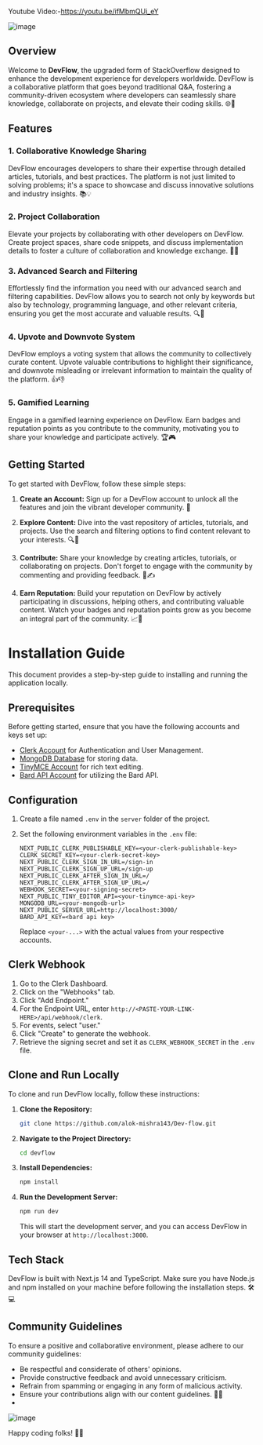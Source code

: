 
Youtube Video:-https://youtu.be/ifMbmQUi_eY


![image](https://github.com/alok-mishra143/Dev-flow/assets/100504874/d0739e95-66ab-4a44-a3d5-034f9d0133c9)


## Overview

Welcome to **DevFlow**, the upgraded form of StackOverflow designed to enhance the development experience for developers worldwide. DevFlow is a collaborative platform that goes beyond traditional Q&A, fostering a community-driven ecosystem where developers can seamlessly share knowledge, collaborate on projects, and elevate their coding skills. 🌐🚀

## Features

### 1. Collaborative Knowledge Sharing

DevFlow encourages developers to share their expertise through detailed articles, tutorials, and best practices. The platform is not just limited to solving problems; it's a space to showcase and discuss innovative solutions and industry insights. 📚💡

### 2. Project Collaboration

Elevate your projects by collaborating with other developers on DevFlow. Create project spaces, share code snippets, and discuss implementation details to foster a culture of collaboration and knowledge exchange. 👥🤝

### 3. Advanced Search and Filtering

Effortlessly find the information you need with our advanced search and filtering capabilities. DevFlow allows you to search not only by keywords but also by technology, programming language, and other relevant criteria, ensuring you get the most accurate and valuable results. 🔍🎯

### 4. Upvote and Downvote System

DevFlow employs a voting system that allows the community to collectively curate content. Upvote valuable contributions to highlight their significance, and downvote misleading or irrelevant information to maintain the quality of the platform. 👍👎

### 5. Gamified Learning

Engage in a gamified learning experience on DevFlow. Earn badges and reputation points as you contribute to the community, motivating you to share your knowledge and participate actively. 🏆🎮

## Getting Started

To get started with DevFlow, follow these simple steps:

1. **Create an Account:** Sign up for a DevFlow account to unlock all the features and join the vibrant developer community. 🌟

2. **Explore Content:** Dive into the vast repository of articles, tutorials, and projects. Use the search and filtering options to find content relevant to your interests. 🔍📄

3. **Contribute:** Share your knowledge by creating articles, tutorials, or collaborating on projects. Don't forget to engage with the community by commenting and providing feedback. 💬✍️

4. **Earn Reputation:** Build your reputation on DevFlow by actively participating in discussions, helping others, and contributing valuable content. Watch your badges and reputation points grow as you become an integral part of the community. 📈👏

# Installation Guide

This document provides a step-by-step guide to installing and running the application locally.

## Prerequisites

Before getting started, ensure that you have the following accounts and keys set up:

- [Clerk Account](https://clerk.dev/) for Authentication and User Management.
- [MongoDB Database](https://www.mongodb.com/) for storing data.
- [TinyMCE Account](https://www.tiny.cloud/) for rich text editing.
- [Bard API  Account]() for utilizing the Bard  API.


## Configuration

1. Create a file named `.env` in the `server` folder of the project.
2. Set the following environment variables in the `.env` file:

    ```env
    NEXT_PUBLIC_CLERK_PUBLISHABLE_KEY=<your-clerk-publishable-key>
    CLERK_SECRET_KEY=<your-clerk-secret-key>
    NEXT_PUBLIC_CLERK_SIGN_IN_URL=/sign-in
    NEXT_PUBLIC_CLERK_SIGN_UP_URL=/sign-up
    NEXT_PUBLIC_CLERK_AFTER_SIGN_IN_URL=/
    NEXT_PUBLIC_CLERK_AFTER_SIGN_UP_URL=/
    WEBHOOK_SECRET=<your-signing-secret>
    NEXT_PUBLIC_TINY_EDITOR_API=<your-tinymce-api-key>
    MONGODB_URL=<your-mongodb-url>
    NEXT_PUBLIC_SERVER_URL=http://localhost:3000/
    BARD_API_KEY=<bard api key>
    ```

   Replace `<your-...>` with the actual values from your respective accounts.

## Clerk Webhook

1. Go to the Clerk Dashboard.
2. Click on the "Webhooks" tab.
3. Click "Add Endpoint."
4. For the Endpoint URL, enter `http://<PASTE-YOUR-LINK-HERE>/api/webhook/clerk`.
5. For events, select "user."
6. Click "Create" to generate the webhook.
7. Retrieve the signing secret and set it as `CLERK_WEBHOOK_SECRET` in the `.env` file.

## Clone and Run Locally

To clone and run DevFlow locally, follow these instructions:

1. **Clone the Repository:**
   ```bash
   git clone https://github.com/alok-mishra143/Dev-flow.git
   ```

2. **Navigate to the Project Directory:**
   ```bash
   cd devflow
   ```

3. **Install Dependencies:**
   ```bash
   npm install
   ```

4. **Run the Development Server:**
   ```bash
   npm run dev
   ```

   This will start the development server, and you can access DevFlow in your browser at `http://localhost:3000`.

## Tech Stack

DevFlow is built with Next.js 14 and TypeScript. Make sure you have Node.js and npm installed on your machine before following the installation steps. 🛠️💻

## Community Guidelines

To ensure a positive and collaborative environment, please adhere to our community guidelines:

- Be respectful and considerate of others' opinions.
- Provide constructive feedback and avoid unnecessary criticism.
- Refrain from spamming or engaging in any form of malicious activity.
- Ensure your contributions align with our content guidelines. 🤝🚀
- 
![image](https://github.com/user-attachments/assets/c19e229c-98d6-4538-90c1-0759e0d07289)


Happy coding folks!  🚀🌟
